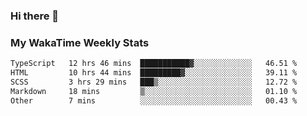 ### Hi there 👋

<!--
**royschrauwen/royschrauwen** is a ✨ _special_ ✨ repository because its `README.md` (this file) appears on your GitHub profile.

Here are some ideas to get you started:

- 🔭 I’m currently working on ...
- 🌱 I’m currently learning ...
- 👯 I’m looking to collaborate on ...
- 🤔 I’m looking for help with ...
- 💬 Ask me about ...
- 📫 How to reach me: ...
- 😄 Pronouns: ...
- ⚡ Fun fact: ...
-->


### My WakaTime Weekly Stats
<!--START_SECTION:waka-->

```txt
TypeScript   12 hrs 46 mins  ███████████▓░░░░░░░░░░░░░   46.51 %
HTML         10 hrs 44 mins  █████████▓░░░░░░░░░░░░░░░   39.11 %
SCSS         3 hrs 29 mins   ███▒░░░░░░░░░░░░░░░░░░░░░   12.72 %
Markdown     18 mins         ▒░░░░░░░░░░░░░░░░░░░░░░░░   01.10 %
Other        7 mins          ░░░░░░░░░░░░░░░░░░░░░░░░░   00.43 %
```

<!--END_SECTION:waka-->
